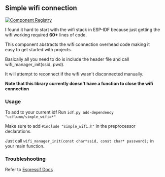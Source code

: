 ## Simple wifi connection

[![Component Registry](https://components.espressif.com/components/ucflumm/simple_wifi/badge.svg)](https://components.espressif.com/components/ucflumm/simple_wifi)

I found it hard to start with the wifi stack in ESP-IDF because just getting the wifi working required **60+** lines of code.

This component abstracts the wifi connection overhead code making it easy to get started with projects.

Basically all you need to do is include the header file and call wifi_manager_init(ssid, pwd).

It will attempt to reconnect if the wifi wasn't disconnected manually.

**Note that this library currently doesn't have a function to close the wifi connection**

### Usage

To add to your current idf
Run ``idf.py add-dependency "ucflumm/simple_wifi=*"``

Make sure to add ``#include "simple_wifi.h"`` in the preprocessor declarations.

Just call ``wifi_manager_init(const char*ssid, const char* password);`` in your main function.

### Troubleshooting

Refer to [Espressif Docs](https://docs.espressif.com/projects/esp-idf/en/latest/esp32/api-guides/tools/idf-component-manager.html)
